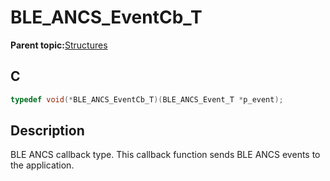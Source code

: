 # BLE\_ANCS\_EventCb\_T

**Parent topic:**[Structures](GUID-A2656700-B0A1-443C-903C-42AE1A0A1AD8.md)

## C

```c
typedef void(*BLE_ANCS_EventCb_T)(BLE_ANCS_Event_T *p_event);
```

## Description

BLE ANCS callback type. This callback function sends BLE ANCS events to the application.

